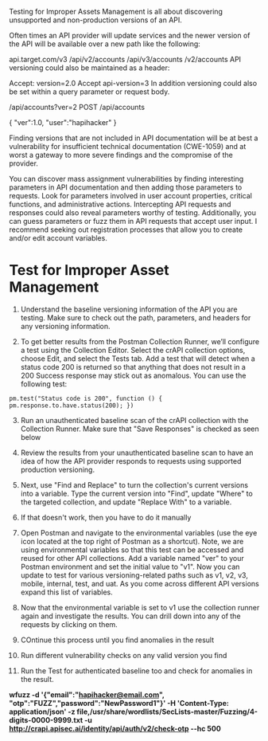 Testing for Improper Assets Management is all about discovering unsupported and non-production versions of an API.

Often times an API provider will update services and the newer version of the API will be available over a new path like the following:

api.target.com/v3
/api/v2/accounts
/api/v3/accounts
/v2/accounts
API versioning could also be maintained as a header:

Accept: version=2.0
Accept api-version=3
In addition versioning could also be set within a query parameter or request body.

/api/accounts?ver=2
POST /api/accounts

{
"ver":1.0,
"user":"hapihacker"
}

Finding versions that are not included in API documentation will be at best a vulnerability for insufficient technical documentation (CWE-1059) and at worst a gateway to more severe findings and the compromise of the provider. 

You can discover mass assignment vulnerabilities by finding interesting parameters in API documentation and then adding those parameters to requests. Look for parameters involved in user account properties, critical functions, and administrative actions. Intercepting API requests and responses could also reveal parameters worthy of testing. Additionally, you can guess parameters or fuzz them in API requests that accept user input. I recommend seeking out registration processes that allow you to create and/or edit account variables. 

# Test for Improper Asset Management

1. Understand the baseline versioning information of the API you are testing. Make sure to check out the path, parameters, and headers for any versioning information.

2. To get better results from the Postman Collection Runner, we’ll configure a test using the Collection Editor. Select the crAPI collection options, choose Edit, and select the Tests tab. Add a test that will detect when a status code 200 is returned so that anything that does not result in a 200 Success response may stick out as anomalous. You can use the following test:

```pm.test("Status code is 200", function () { pm.response.to.have.status(200); })```

3. Run an unauthenticated baseline scan of the crAPI collection with the Collection Runner. Make sure that "Save Responses" is checked as seen below

4. Review the results from your unauthenticated baseline scan to have an idea of how the API provider responds to requests using supported production versioning.

5. Next, use "Find and Replace" to turn the collection's current versions into a variable. Type the current version into "Find", update "Where" to the targeted collection, and update "Replace With" to a variable.

6. If that doesn't work, then you have to do it manually

7. Open Postman and navigate to the environmental variables (use the eye icon located at the top right of Postman as a shortcut). Note, we are using environmental variables so that this test can be accessed and reused for other API collections. Add a variable named "ver" to your Postman environment and set the initial value to "v1". Now you can update to test for various versioning-related paths such as v1, v2, v3, mobile, internal, test, and uat. As you come across different API versions expand this list of variables.

8. Now that the environmental variable is set to v1 use the collection runner again and investigate the results. You can drill down into any of the requests by clicking on them.

9. COntinue this process until you find anomalies in the result

10. Run different vulnerability checks on any valid version you find

11. Run the Test for authenticated baseline too and check for anomalies in the result.

**wfuzz -d '{"email":"hapihacker@email.com", "otp":"FUZZ","password":"NewPassword1"}' -H 'Content-Type: application/json' -z file,/usr/share/wordlists/SecLists-master/Fuzzing/4-digits-0000-9999.txt -u http://crapi.apisec.ai/identity/api/auth/v2/check-otp --hc 500**